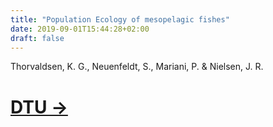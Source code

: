 ```yaml
---
title: "Population Ecology of mesopelagic fishes"
date: 2019-09-01T15:44:28+02:00
draft: false
---
```

Thorvaldsen, K. G., Neuenfeldt, S., Mariani, P. & Nielsen, J. R.

# [DTU ->](https://orbit.dtu.dk/en/projects/population-ecology-of-mesopelagic-fishes)